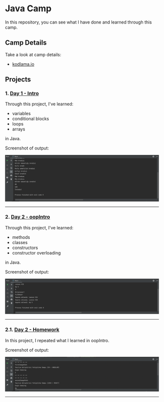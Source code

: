 # Java Camp
In this repository, you can see what I have done and learned through this camp.

## Camp Details

Take a look at camp details:
- [kodlama.io](https://www.kodlama.io/)

## Projects

### 1. [Day 1 - Intro](day1_intro)

Through this project, I've learned:
-	variables
-	conditional blocks
-	loops
-	arrays

in Java.

Screenshot of output:

<p align="center"><img src="images/day1_intro.png" width="720"></p>

---

### 2. [Day 2 - oopIntro](day2_oopIntro)

Through this project, I've learned:
-	methods
-	classes
-	constructors
-	constructor overloading

in Java.

Screenshot of output:

<p align="center"><img src="images/day2_oopIntro.png" width="720"></p>

---

### 2.1. [Day 2 - Homework](day2_homework)

In this project, I repeated what I learned in oopIntro.

Screenshot of output:

<p align="center"><img src="images/day2_homework.png" width="720"></p>

---
